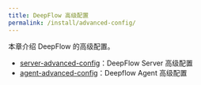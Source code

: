 ```yaml
---
title: DeepFlow 高级配置
permalink: /install/advanced-config/
---
```


本章介绍 DeepFlow 的高级配置。
- [server-advanced-config](./server-advanced-config/)：DeepFlow Server 高级配置
- [agent-advanced-config](./agent-advanced-config/)：Deepflow Agent 高级配置